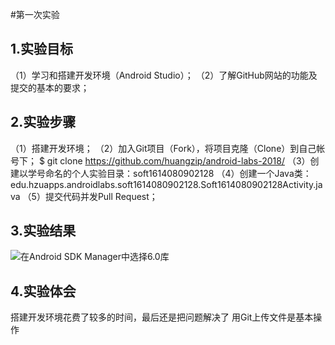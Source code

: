 #第一次实验
## 1.实验目标

（1）学习和搭建开发环境（Android Studio）；
（2）了解GitHub网站的功能及提交的基本的要求；

## 2.实验步骤

（1）搭建开发环境；
（2）加入Git项目（Fork），将项目克隆（Clone）到自己帐号下；
$ git clone https://github.com/huangzip/android-labs-2018/
（3）创建以学号命名的个人实验目录：soft1614080902128
（4）创建一个Java类：edu.hzuapps.androidlabs.soft1614080902128.Soft1614080902128Activity.java
（5）提交代码并发Pull Request；

## 3.实验结果

![在Android SDK Manager中选择6.0库](https://github.com/huangzip/android-labs-2018/blob/6e96d1a10fc12f72f6491b64dc37acf440d7569e/soft1614080902128/soft1614080902128.png "配置教育网下载代理")

## 4.实验体会

搭建开发环境花费了较多的时间，最后还是把问题解决了 用Git上传文件是基本操作
